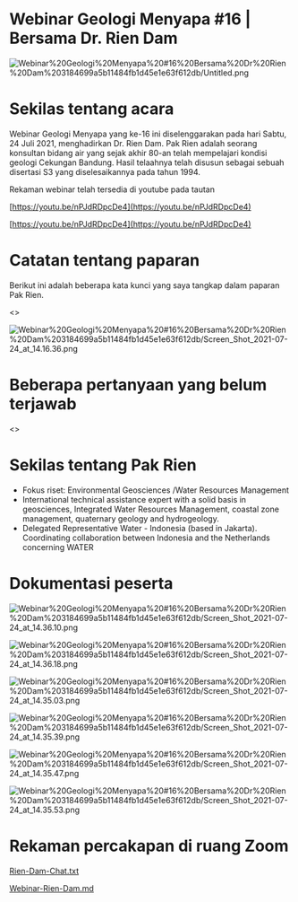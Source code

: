 # Webinar Geologi Menyapa #16 | Bersama Dr. Rien Dam

![Webinar%20Geologi%20Menyapa%20#16%20Bersama%20Dr%20Rien%20Dam%203184699a5b11484fb1d45e1e63f612db/Untitled.png](Webinar%20Geologi%20Menyapa%20#16%20Bersama%20Dr%20Rien%20Dam%203184699a5b11484fb1d45e1e63f612db/Untitled.png)

# Sekilas tentang acara

Webinar Geologi Menyapa yang ke-16 ini diselenggarakan pada hari Sabtu, 24 Juli 2021, menghadirkan Dr. Rien Dam. Pak Rien adalah seorang konsultan bidang air yang sejak akhir 80-an telah mempelajari kondisi geologi Cekungan Bandung. Hasil telaahnya telah disusun sebagai sebuah disertasi S3 yang diselesaikannya pada tahun 1994.

Rekaman webinar telah tersedia di youtube pada tautan  

[https://youtu.be/nPJdRDpcDe4](https://youtu.be/nPJdRDpcDe4)

[https://youtu.be/nPJdRDpcDe4](https://youtu.be/nPJdRDpcDe4)

# Catatan tentang paparan

Berikut ini adalah beberapa kata kunci yang saya tangkap dalam paparan Pak Rien.

<<akan saya lanjutkan>>

![Webinar%20Geologi%20Menyapa%20#16%20Bersama%20Dr%20Rien%20Dam%203184699a5b11484fb1d45e1e63f612db/Screen_Shot_2021-07-24_at_14.16.36.png](Webinar%20Geologi%20Menyapa%20#16%20Bersama%20Dr%20Rien%20Dam%203184699a5b11484fb1d45e1e63f612db/Screen_Shot_2021-07-24_at_14.16.36.png)

# Beberapa pertanyaan yang belum terjawab

<<akan saya lanjutkan>>

# Sekilas tentang Pak Rien

- Fokus riset: Environmental Geosciences /Water Resources Management
- International technical assistance expert with a solid basis in geosciences, Integrated Water Resources Management, coastal zone management, quaternary geology and hydrogeology.
- Delegated Representative Water - Indonesia (based in Jakarta). Coordinating collaboration between Indonesia and the Netherlands concerning WATER

# Dokumentasi peserta

![Webinar%20Geologi%20Menyapa%20#16%20Bersama%20Dr%20Rien%20Dam%203184699a5b11484fb1d45e1e63f612db/Screen_Shot_2021-07-24_at_14.36.10.png](Webinar%20Geologi%20Menyapa%20#16%20Bersama%20Dr%20Rien%20Dam%203184699a5b11484fb1d45e1e63f612db/Screen_Shot_2021-07-24_at_14.36.10.png)

![Webinar%20Geologi%20Menyapa%20#16%20Bersama%20Dr%20Rien%20Dam%203184699a5b11484fb1d45e1e63f612db/Screen_Shot_2021-07-24_at_14.36.18.png](Webinar%20Geologi%20Menyapa%20#16%20Bersama%20Dr%20Rien%20Dam%203184699a5b11484fb1d45e1e63f612db/Screen_Shot_2021-07-24_at_14.36.18.png)

![Webinar%20Geologi%20Menyapa%20#16%20Bersama%20Dr%20Rien%20Dam%203184699a5b11484fb1d45e1e63f612db/Screen_Shot_2021-07-24_at_14.35.03.png](Webinar%20Geologi%20Menyapa%20#16%20Bersama%20Dr%20Rien%20Dam%203184699a5b11484fb1d45e1e63f612db/Screen_Shot_2021-07-24_at_14.35.03.png)

![Webinar%20Geologi%20Menyapa%20#16%20Bersama%20Dr%20Rien%20Dam%203184699a5b11484fb1d45e1e63f612db/Screen_Shot_2021-07-24_at_14.35.39.png](Webinar%20Geologi%20Menyapa%20#16%20Bersama%20Dr%20Rien%20Dam%203184699a5b11484fb1d45e1e63f612db/Screen_Shot_2021-07-24_at_14.35.39.png)

![Webinar%20Geologi%20Menyapa%20#16%20Bersama%20Dr%20Rien%20Dam%203184699a5b11484fb1d45e1e63f612db/Screen_Shot_2021-07-24_at_14.35.47.png](Webinar%20Geologi%20Menyapa%20#16%20Bersama%20Dr%20Rien%20Dam%203184699a5b11484fb1d45e1e63f612db/Screen_Shot_2021-07-24_at_14.35.47.png)

![Webinar%20Geologi%20Menyapa%20#16%20Bersama%20Dr%20Rien%20Dam%203184699a5b11484fb1d45e1e63f612db/Screen_Shot_2021-07-24_at_14.35.53.png](Webinar%20Geologi%20Menyapa%20#16%20Bersama%20Dr%20Rien%20Dam%203184699a5b11484fb1d45e1e63f612db/Screen_Shot_2021-07-24_at_14.35.53.png)

# Rekaman percakapan di ruang Zoom

[Rien-Dam-Chat.txt](Webinar%20Geologi%20Menyapa%20#16%20Bersama%20Dr%20Rien%20Dam%203184699a5b11484fb1d45e1e63f612db/Rien-Dam-Chat.txt)

[Webinar-Rien-Dam.md](Webinar%20Geologi%20Menyapa%20#16%20Bersama%20Dr%20Rien%20Dam%203184699a5b11484fb1d45e1e63f612db/Webinar-Rien-Dam.md)